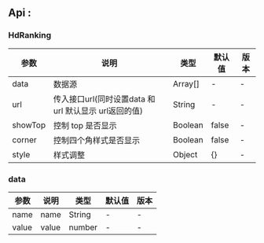 ## Api :

### HdRanking

| 参数    | 说明                                                  | 类型    | 默认值 | 版本 |
| ------- | ----------------------------------------------------- | ------- | ------ | ---- |
| data    | 数据源                                                | Array[] | -      | -    |
| url     | 传入接口url(同时设置data 和 url 默认显示 url返回的值) | String  | -      | -    |
| showTop | 控制 top 是否显示                                     | Boolean | false  | -    |
| corner  | 控制四个角样式是否显示                                | Boolean | false  | -    |
| style   | 样式调整                                              | Object  | {}     | -    |

### data

| 参数  | 说明  | 类型   | 默认值 | 版本 |
| ----- | ----- | ------ | ------ | ---- |
| name  | name  | String | -      | -    |
| value | value | number | -      | -    |




